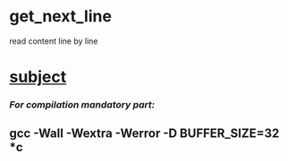 # get_next_line
read content line by line
# [subject](https://github.com/OlgaValieva/get_next_line/blob/main/en.subject.pdf)
### *For compilation mandatory part:*
## gcc -Wall -Wextra -Werror -D BUFFER_SIZE=32 *c
